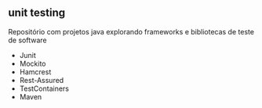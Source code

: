 ## unit testing

Repositório com projetos java explorando frameworks e bibliotecas de teste de software
 
 * Junit 
 * Mockito 
 * Hamcrest
 * Rest-Assured
 * TestContainers
 * Maven
